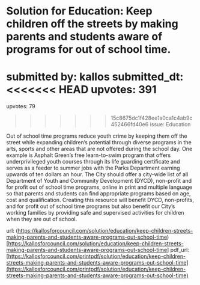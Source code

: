 # Solution for Education: Keep children off the streets by making parents and students aware of programs for out of school time. #

submitted by: kallos
submitted_dt: 
<<<<<<< HEAD
upvotes: 391
=======
upvotes: 79
>>>>>>> 15c8675dc1f428ee1a0ca1c4ab9c452466fd40e6
issue: Education

Out of school time programs reduce youth crime by keeping them off the street while expanding children’s potential through diverse programs in the arts, sports and other areas that are not offered during the school day. One example is Asphalt Green’s free learn-to-swim program that offers underprivileged youth courses through its life guarding certificate and serves as a feeder to summer jobs with the Parks Department earning upwards of ten dollars an hour. The City should offer a city-wide list of all Department of Youth and Community Development (DYCD), non-profit and for profit out of school time programs, online in print and multiple language so that parents and students can find appropriate programs based on age, cost and qualification. Creating this resource will benefit DYCD, non-profits, and for profit out of school time programs but also benefit our City’s working families by providing safe and supervised activities for children when they are out of school.

url: (https://kallosforcouncil.com/solution/education/keep-children-streets-making-parents-and-students-aware-programs-out-school-time)[https://kallosforcouncil.com/solution/education/keep-children-streets-making-parents-and-students-aware-programs-out-school-time]
pdf_url: [https://kallosforcouncil.com/printpdf/solution/education/keep-children-streets-making-parents-and-students-aware-programs-out-school-time](https://kallosforcouncil.com/printpdf/solution/education/keep-children-streets-making-parents-and-students-aware-programs-out-school-time)